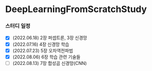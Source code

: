 # DeepLearningFromScratchStudy

### 스터디 일정

- [x] (2022.06.18) 2장 퍼셉트론, 3장 신경망
- [x] (2022.07.16) 4장 신경망 학습
- [x] (2022.07.23) 5장 오차역전파법
- [x] (2022.08.06) 6장 학습 관련 기술들
- [ ] (2022.08.13) 7장 합성곱 신경망(CNN)

